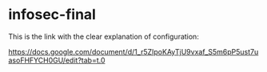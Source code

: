 # infosec-final
This is the link with the clear explanation of configuration:

https://docs.google.com/document/d/1_r5ZIpoKAyTjU9vxaf_S5m6pP5ust7uasoFHFYCH0GU/edit?tab=t.0 
